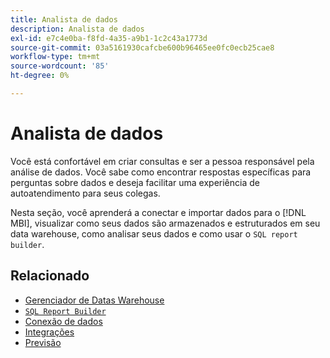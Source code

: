 ```yaml
---
title: Analista de dados
description: Analista de dados
exl-id: e7c4e0ba-f8fd-4a35-a9b1-1c2c43a1773d
source-git-commit: 03a5161930cafcbe600b96465ee0fc0ecb25cae8
workflow-type: tm+mt
source-wordcount: '85'
ht-degree: 0%

---
```


# Analista de dados

Você está confortável em criar consultas e ser a pessoa responsável pela análise de dados. Você sabe como encontrar respostas específicas para perguntas sobre dados e deseja facilitar uma experiência de autoatendimento para seus colegas.

Nesta seção, você aprenderá a conectar e importar dados para o [!DNL MBI], visualizar como seus dados são armazenados e estruturados em seu data warehouse, como analisar seus dados e como usar o `SQL report builder`.

## Relacionado

* [Gerenciador de Datas Warehouse](../mbi/data-analyst/data-warehouse-mgr/tour-dwm.md)
* [`SQL Report Builder`](data-analyst/dev-reports/sql-rpt-bldr.md)
* [Conexão de dados](../mbi/data-analyst/importing-data/connecting-data/connecting-data.md)
* [Integrações](../mbi/data-analyst/importing-data/integrations/magento.md)
* [Previsão](../mbi/data-analyst/analysis/forecasting.md)
